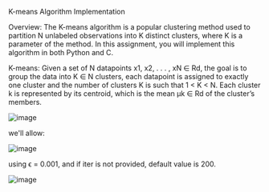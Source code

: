 K-means Algorithm Implementation

Overview: The K-means algorithm is a popular clustering method used to partition N unlabeled observations into K distinct clusters, where K is a parameter of the method. In this assignment,
you will implement this algorithm in both Python and C.


K-means:
Given a set of N datapoints x1, x2, . . . , xN ∈ Rd, the goal is to group the data into K ∈ N
clusters, each datapoint is assigned to exactly one cluster and the number of clusters K is such
that 1 < K < N. Each cluster k is represented by its centroid, which is the mean µk ∈ Rd of the
cluster’s members.

![image](https://github.com/user-attachments/assets/f8eac703-d962-4f47-92c8-61bd387f3add)


we'll allow:

![image](https://github.com/user-attachments/assets/5fdeee49-fa07-4685-a87b-6c5c9d24900e)

using ϵ = 0.001, and if iter is not provided, default value is 200.

![image](https://github.com/user-attachments/assets/05aa4100-295f-417b-9cd6-61220e959265)


